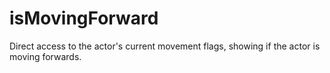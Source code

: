 # isMovingForward

Direct access to the actor's current movement flags, showing if the actor is moving forwards.
